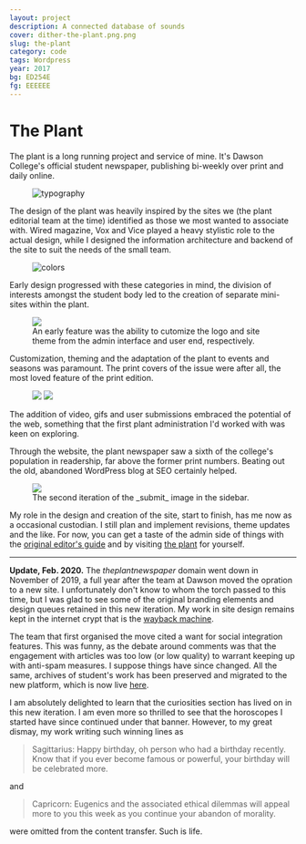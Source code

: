 ```yaml
---
layout: project
description: A connected database of sounds
cover: dither-the-plant.png.png
slug: the-plant
category: code
tags: Wordpress
year: 2017
bg: ED254E
fg: EEEEEE
---
```

# The Plant

The plant is a long running project and service of mine. It's Dawson College's official student newspaper, publishing bi-weekly over print and daily online.

<figure><img alt="typography" src="/assets/img/work/theplant/dither-brand-identity.png.png"></figure>

The design of the plant was heavily inspired by the sites we (the plant editorial team at the time) identified as those we most wanted to associate with. Wired magazine, Vox and Vice played a heavy stylistic role to the actual design, while I designed the information architecture and backend of the site to suit the needs of the small team.

<figure>
	<img src="/assets/img/work/theplant/dither-brand-colors.png.png" alt="colors" >
</figure>

Early design progressed with these categories in mind, the division of interests amongst the student body led to the creation of separate mini-sites within the plant.

<figure>
	<img src="/assets/img/work/theplant/dither-variations.png.png">
	<figcaption>An early feature was the ability to cutomize the logo and site theme from the admin interface and user end, respectively.</figcaption>
</figure>

Customization, theming and the adaptation of the plant to events and seasons was paramount. The print covers of the issue were after all, the most loved feature of the print edition.

<figure>
	<img src="/assets/img/work/theplant/dither-design-0.png.png">
	<img src="/assets/img/work/theplant/dither-design-1.png.png">
</figure>

The addition of video, gifs and user submissions embraced the potential of the web, something that the first plant administration I'd worked with was keen on exploring.

Through the website, the plant newspaper saw a sixth of the college's population in readership, far above the former print numbers. Beating out the old, abandoned WordPress blog at SEO certainly helped.

<figure>
	<img src="/assets/img/work/theplant/dither-submit-1.jpg.png">
	<figcaption>The second iteration of the _submit_ image in the sidebar.</figcaption>
</figure>

My role in the design and creation of the site, start to finish, has me now as a occasional custodian. I still plan and implement revisions, theme updates and the like. For now, you can get a taste of the admin side of things with the <a href="/assets/img/work/theplant/the_little_green book_v.2.1.pdf">original editor's guide</a> and by visiting [the plant](http://theplantnewspaper.com) for yourself.

---

**Update, Feb. 2020.** The _theplantnewspaper_ domain went down in November of 2019, a full year after the team at Dawson moved the opration to a new site. I unfortunately don't know to whom the torch passed to this time, but I was glad to see some of the original branding elements and design queues retained in this new iteration. My work in site design remains kept  in the internet crypt that is the [wayback machine](https://web.archive.org/web/20190123023325/https://theplantnewspaper.com/).

The team that first organised the move cited a want for social integration features. This was funny, as the debate around comments was that the engagement with articles was too low (or low quality) to warrant keeping up with anti-spam measures. I suppose things have since changed. All the same, archives of student's work has been preserved and migrated to the new platform, which is now live [here](https://www.theplantnews.com/).

I am absolutely delighted to learn that the curiosities section has lived on in this new iteration. I am even more so thrilled to see that the horoscopes I started have since continued under that banner. However, to my great dismay, my work writing such winning lines as

> Sagittarius: Happy birthday, oh person who had a birthday recently.  Know that if you ever become famous or powerful, your birthday will be celebrated more.

and

> Capricorn: Eugenics and the associated ethical dilemmas will appeal more to you this week as you continue your abandon of morality.

were omitted from the content transfer. Such is life.
